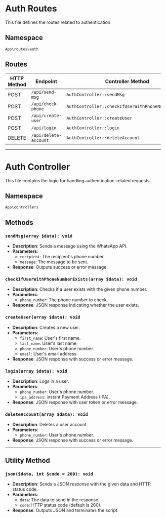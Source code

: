# Auth Routes

This file defines the routes related to authentication.

## Namespace
`App\routes\auth`

## Routes
| HTTP Method | Endpoint             | Controller Method                          | Middleware |
|-------------|----------------------|-------------------------------------------|------------|
| POST        | `/api/send-msg`      | `AuthController::sendMsg`                 | No Token   |
| POST        | `/api/check-phone`   | `AuthController::checkIfUserWithPhoneNumberExists` | No Token      |
| POST        | `/api/create-user`   | `AuthController::createUser`              | No Token      |
| POST        | `/api/login`         | `AuthController::login`                   | No Token      |
| DELETE      | `/api/delete-account`| `AuthController::deleteAccount`           | No Token      |

---

# Auth Controller

This file contains the logic for handling authentication-related requests.

## Namespace
`App\controllers`

## Methods

### `sendMsg(array $data): void`
- **Description**: Sends a message using the WhatsApp API.
- **Parameters**:
    - `recipient`: The recipient's phone number.
    - `message`: The message to be sent.
- **Response**: Outputs success or error message.

### `checkIfUserWithPhoneNumberExists(array $data): void`
- **Description**: Checks if a user exists with the given phone number.
- **Parameters**:
    - `phone_number`: The phone number to check.
- **Response**: JSON response indicating whether the user exists.

### `createUser(array $data): void`
- **Description**: Creates a new user.
- **Parameters**:
    - `first_name`: User's first name.
    - `last_name`: User's last name.
    - `phone_number`: User's phone number.
    - `email`: User's email address.
- **Response**: JSON response with success or error message.

### `login(array $data): void`
- **Description**: Logs in a user.
- **Parameters**:
    - `phone_number`: User's phone number.
    - `ipa_address`: Instant Payment Address (IPA).
- **Response**: JSON response with user token or error message.

### `deleteAccount(array $data): void`
- **Description**: Deletes a user account.
- **Parameters**:
    - `phone_number`: User's phone number.
- **Response**: JSON response with success or error message.

---

## Utility Method

### `json($data, int $code = 200): void`
- **Description**: Sends a JSON response with the given data and HTTP status code.
- **Parameters**:
    - `data`: The data to send in the response.
    - `code`: HTTP status code (default is 200).
- **Response**: Outputs JSON and terminates the script.
